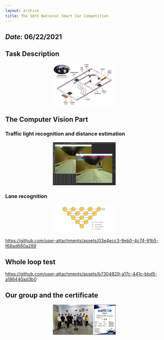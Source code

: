 ```yaml
---
layout: archive
title: The 16th National Smart Car Competition
---
```


## *Date*: 06/22/2021




## Task Description

<figure>
  <center>
    <img src="/news/smart_car_imgs/road.png" width="200"/>
  </center>
</figure>


## The Computer Vision Part


### Traffic light recognition and distance estimation

<figure>
  <center>
    <img src="/news/smart_car_imgs/traffic_light.png" width="200"/>
  </center>
</figure>

### Lane recognition

<figure>
  <center>
    <img src="/news/smart_car_imgs/Unet.png" width="200"/>
  </center>
</figure>

https://github.com/user-attachments/assets/03e4ecc3-9eb0-4c74-91b5-f68ad660a289

## Whole loop test


https://github.com/user-attachments/assets/b7304829-a17c-441c-bbd5-a186440ad3b0


## Our group and the certificate


<figure>
  <center>
    <img src="/news/smart_car_imgs/smart_car.png" width="200"/>
  </center>
</figure>


